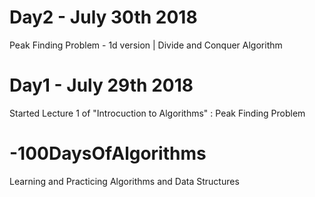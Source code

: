 # Day2 - July 30th 2018
Peak Finding Problem - 1d version | Divide and Conquer Algorithm
# Day1 - July 29th 2018
Started Lecture 1 of "Introcuction to Algorithms" : Peak Finding Problem

# -100DaysOfAlgorithms
Learning and Practicing Algorithms and Data Structures

